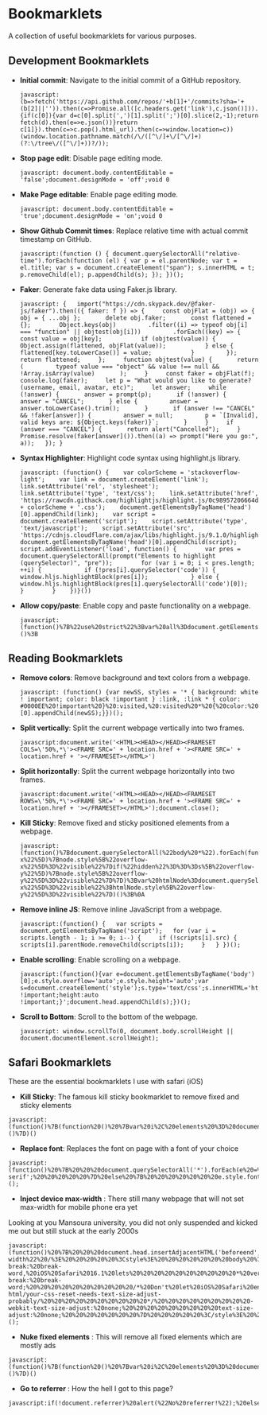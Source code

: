  # Bookmarklets

A collection of useful bookmarklets for various purposes.

## Development Bookmarklets

- **Initial commit**: Navigate to the initial commit of a GitHub repository.
  ```
  javascript:(b=>fetch('https://api.github.com/repos/'+b[1]+'/commits?sha='+(b[2]||'')).then(c=>Promise.all([c.headers.get('link'),c.json()])).then(c=>{if(c[0]){var d=c[0].split(',')[1].split(';')[0].slice(2,-1);return fetch(d).then(e=>e.json())}return c[1]}).then(c=>c.pop().html_url).then(c=>window.location=c))(window.location.pathname.match(/\/([^\/]+\/[^\/]+)(?:\/tree\/([^\/]+))?/));
  ```

- **Stop page edit**: Disable page editing mode.
  ```
  javascript: document.body.contentEditable = 'false';document.designMode = 'off';void 0
  ```

- **Make Page editable**: Enable page editing mode.
  ```
  javascript: document.body.contentEditable = 'true';document.designMode = 'on';void 0
  ```

- **Show Github Commit times**: Replace relative time with actual commit timestamp on GitHub.
  ```
  javascript:(function () { document.querySelectorAll("relative-time").forEach(function (el) { var p = el.parentNode; var t = el.title; var s = document.createElement("span"); s.innerHTML = t; p.removeChild(el); p.appendChild(s); }); })();
  ```

- **Faker**: Generate fake data using Faker.js library.
  ```
  javascript: {   import("https://cdn.skypack.dev/@faker-js/faker").then(({ faker: f }) => {     const objFlat = (obj) => {       obj = { ...obj };       delete obj.faker;       const flattened = {};        Object.keys(obj)         .filter((i) => typeof obj[i] === "function" || objtest(obj[i]))         .forEach((key) => {           const value = obj[key];           if (objtest(value)) {             Object.assign(flattened, objFlat(value));           } else {             flattened[key.toLowerCase()] = value;           }         });        return flattened;     };     function objtest(value) {       return (         typeof value === "object" && value !== null && !Array.isArray(value)       );     }     const faker = objFlat(f);     console.log(faker);     let p = "What would you like to generate? (username, email, avatar, etc)";     let answer;     while (!answer) {       answer = prompt(p);       if (!answer) {         answer = "CANCEL";       } else {         answer = answer.toLowerCase().trim();       }       if (answer !== "CANCEL" && !faker[answer]) {         answer = null;         p = `[Invalid], valid keys are: ${Object.keys(faker)}`;       }     }     if (answer === "CANCEL") {       return alert("Cancelled");     }     Promise.resolve(faker[answer]()).then((a) => prompt("Here you go:", a));   }); }
  ```

- **Syntax Highlighter**: Highlight code syntax using highlight.js library.
  ```
  javascript: (function() {    var colorScheme = 'stackoverflow-light';    var link = document.createElement('link');    link.setAttribute('rel', 'stylesheet');    link.setAttribute('type', 'text/css');    link.setAttribute('href', 'https://rawcdn.githack.com/highlightjs/highlight.js/0c98957206664d2aacd72bbfab4479c216f6da7e/src/styles/' + colorScheme + '.css');    document.getElementsByTagName('head')[0].appendChild(link);    var script = document.createElement('script');    script.setAttribute('type', 'text/javascript');    script.setAttribute('src', 'https://cdnjs.cloudflare.com/ajax/libs/highlight.js/9.1.0/highlight.min.js');    document.getElementsByTagName('head')[0].appendChild(script);    script.addEventListener('load', function() {        var pres = document.querySelectorAll(prompt("Elements to highlight (querySelector)", "pre"));        for (var i = 0; i < pres.length; ++i) {            if (!pres[i].querySelector('code')) {                window.hljs.highlightBlock(pres[i]);            } else {                window.hljs.highlightBlock(pres[i].querySelectorAll('code')[0]);            }        }    })}())
  ```

- **Allow copy/paste**: Enable copy and paste functionality on a webpage.
  ```
  javascript:(function()%7B%22use%20strict%22%3Bvar%20all%3Ddocument.getElementsByTagName(%22*%22)%3Bvar%20i%3Bvar%20max%3Bfor(i%3D0%2Cmax%3Dall.length%3Bi%3Cmax%3Bi%2B%3D1)%7Bif(all%5Bi%5D.onCopy)%7Ball%5Bi%5D.onCopy%3Dnull%3B%7Dif(all%5Bi%5D.onPaste)%7Ball%5Bi%5D.onPaste%3Dnull%3B%7D%7D%7D)()%3B
  ```

## Reading Bookmarklets

- **Remove colors**: Remove background and text colors from a webpage.
  ```
  javascript: (function() {var newSS, styles = '* { background: white ! important; color: black !important } :link, :link * { color: #0000EE%20!important%20}%20:visited,%20:visited%20*%20{%20color:%20#551A8B%20!important%20}';if%20(document.createStyleSheet)%20{document.createStyleSheet(%22javascript:'%22%20+%20styles%20+%20%22'%22);}%20else%20{newSS%20=%20document.createElement('link');newSS.rel%20=%20'stylesheet';newSS.href%20=%20'data:text/css,'%20+%20escape(styles);document.getElementsByTagName(%22head%22)[0].appendChild(newSS);}})();
  ```

- **Split vertically**: Split the current webpage vertically into two frames.
  ```
  javascript:document.write('<HTML><HEAD></HEAD><FRAMESET COLS=\'50%,*\'><FRAME SRC=' + location.href + '><FRAME SRC=' + location.href + '></FRAMESET></HTML>')
  ```

- **Split horizontally**: Split the current webpage horizontally into two frames.
  ```
  javascript:document.write('<HTML><HEAD></HEAD><FRAMESET ROWS=\'50%,*\'><FRAME SRC=' + location.href + '><FRAME SRC=' + location.href + '></FRAMESET></HTML>');document.close();
  ```

- **Kill Sticky**: Remove fixed and sticky positioned elements from a webpage.
  ```
  javascript:(function()%7Bdocument.querySelectorAll(%22body%20*%22).forEach(function(node)%7Bif(%5B%22fixed%22%2C%22sticky%22%5D.includes(getComputedStyle(node).position))%7Bnode.parentNode.removeChild(node)%7D%7D)%3Bdocument.querySelectorAll(%22html%20*%22).forEach(function(node)%7Bvar%20s%3DgetComputedStyle(node)%3Bif(%22hidden%22%3D%3D%3Ds%5B%22overflow%22%5D)%7Bnode.style%5B%22overflow%22%5D%3D%22visible%22%7Dif(%22hidden%22%3D%3D%3Ds%5B%22overflow-x%22%5D)%7Bnode.style%5B%22overflow-x%22%5D%3D%22visible%22%7Dif(%22hidden%22%3D%3D%3Ds%5B%22overflow-y%22%5D)%7Bnode.style%5B%22overflow-y%22%5D%3D%22visible%22%7D%7D)%3Bvar%20htmlNode%3Ddocument.querySelector(%22html%22)%3BhtmlNode.style%5B%22overflow%22%5D%3D%22visible%22%3BhtmlNode.style%5B%22overflow-x%22%5D%3D%22visible%22%3BhtmlNode.style%5B%22overflow-y%22%5D%3D%22visible%22%7D)()%3B%0A
  ```

- **Remove inline JS**: Remove inline JavaScript from a webpage.
  ```
  javascript:(function() {   var scripts = document.getElementsByTagName('script');   for (var i = scripts.length - 1; i >= 0; i--) {     if (!scripts[i].src) {       scripts[i].parentNode.removeChild(scripts[i]);     }   } })();
  ```

- **Enable scrolling**: Enable scrolling on a webpage.
  ```
  javascript:(function(){var e=document.getElementsByTagName('body')[0];e.style.overflow='auto';e.style.height='auto';var s=document.createElement('style');s.type='text/css';s.innerHTML='html,body{overflow:auto !important;height:auto !important;}';document.head.appendChild(s);})();
  ```

- **Scroll to Bottom**: Scroll to the bottom of the webpage.
  ```
  javascript: window.scrollTo(0, document.body.scrollHeight || document.documentElement.scrollHeight);
  ```


## Safari Bookmarklets

These are the essential bookmarklets I use with safari (iOS)

- **Kill Sticky**: The famous kill sticky bookmarklet to remove fixed and sticky elements

```
javascript:(function()%7B(function%20()%20%7Bvar%20i%2C%20elements%20%3D%20document.querySelectorAll('body%20*')%3Bfor%20(i%20%3D%200%3B%20i%20%3C%20elements.length%3B%20i%2B%2B)%20%7Bif%20(getComputedStyle(elements%5Bi%5D).position%20%3D%3D%3D%20'fixed')%20%7Belements%5Bi%5D.parentNode.removeChild(elements%5Bi%5D)%3B%7D%7D%7D)()%7D)()
```

- **Replace font**: Replaces the font on page with a font of your choice 

```
javascript:(function()%20%7B%20%20%20document.querySelectorAll('*').forEach(e%20=%3E%20%7B%20%20%20%20%20if%20(!e.style.fontFamily.includes('monospace'))%20%7B%20%20%20%20%20%20%20e.style.fontFamily%20=%20'sans-serif';%20%20%20%20%20%7D%20else%20%7B%20%20%20%20%20%20%20e.style.fontFamily%20=%20'monospace';%20%20%20%20%20%7D%20%20%20%7D);%20%7D)();
```

- **Inject device max-width** : There still many webpage that will not set max-width for mobile phone era yet 

Looking at you Mansoura university, you did not only suspended and kicked me out but still stuck at the early 2000s

```
javascript:(function()%20%7B%20%20%20document.head.insertAdjacentHTML('beforeend',%20%60%20%20%20%20%20%3Cmeta%20name=%22viewport%22%20content=%22width=device-width%22%20/%3E%20%20%20%20%20%3Cstyle%3E%20%20%20%20%20%20%20body%20%7B%20%20%20%20%20%20%20%20%20/*%20Without%20word-break:%20break-word,%20iOS%20Safari%2016.1%20lets%20%20%20%20%20%20%20%20%20%20*%20very%20long%20words%20e.g.%20URLs%20widen%20the%20page%20*/%20%20%20%20%20%20%20%20%20word-break:%20break-word;%20%20%20%20%20%20%20%20%20%20/*%20Don't%20let%20iOS%20Safari%20enlarge%20the%20font%20size%20when%20the%20phone%20is%20in%20landscape%20mode.%20%20%20%20%20%20%20%20%20%20*%20https://kilianvalkhof.com/2022/css-html/your-css-reset-needs-text-size-adjust-probably/%20%20%20%20%20%20%20%20%20%20*/%20%20%20%20%20%20%20%20%20-webkit-text-size-adjust:%20none;%20%20%20%20%20%20%20%20%20text-size-adjust:%20none;%20%20%20%20%20%20%20%7D%20%20%20%20%20%3C/style%3E%20%20%20%60);%20%7D)();
```

- **Nuke fixed elements** : This will remove all fixed elements which are mostly ads 

```
javascript:(function()%7B(function%20()%20%7Bvar%20i%2C%20elements%20%3D%20document.querySelectorAll('body%20*')%3Bfor%20(i%20%3D%200%3B%20i%20%3C%20elements.length%3B%20i%2B%2B)%20%7Bif%20(getComputedStyle(elements%5Bi%5D).position%20%3D%3D%3D%20'fixed')%20%7Belements%5Bi%5D.parentNode.removeChild(elements%5Bi%5D)%3B%7D%7D%7D)()%7D)()
```

- **Go to referrer** : How the hell I got to this page?

```
javascript:if(!document.referrer)%20alert(%22No%20referrer!%22);%20else%20document.location%20=%20document.referrer;%20void%200
```


